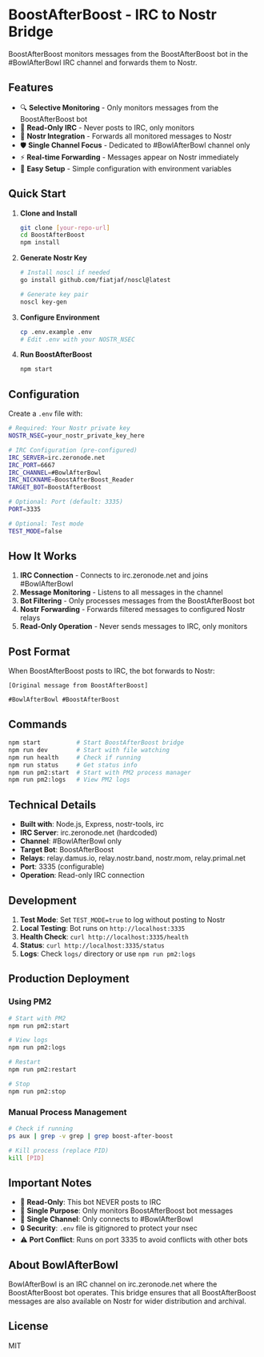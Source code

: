 # BoostAfterBoost - IRC to Nostr Bridge

BoostAfterBoost monitors messages from the BoostAfterBoost bot in the #BowlAfterBowl IRC channel and forwards them to Nostr.

## Features

- 🔍 **Selective Monitoring** - Only monitors messages from the BoostAfterBoost bot
- 📖 **Read-Only IRC** - Never posts to IRC, only monitors
- 📱 **Nostr Integration** - Forwards all monitored messages to Nostr
- 🛡️ **Single Channel Focus** - Dedicated to #BowlAfterBowl channel only
- ⚡ **Real-time Forwarding** - Messages appear on Nostr immediately
- 🔧 **Easy Setup** - Simple configuration with environment variables

## Quick Start

1. **Clone and Install**
   ```bash
   git clone [your-repo-url]
   cd BoostAfterBoost
   npm install
   ```

2. **Generate Nostr Key**
   ```bash
   # Install noscl if needed
   go install github.com/fiatjaf/noscl@latest
   
   # Generate key pair
   noscl key-gen
   ```

3. **Configure Environment**
   ```bash
   cp .env.example .env
   # Edit .env with your NOSTR_NSEC
   ```

4. **Run BoostAfterBoost**
   ```bash
   npm start
   ```

## Configuration

Create a `.env` file with:

```bash
# Required: Your Nostr private key
NOSTR_NSEC=your_nostr_private_key_here

# IRC Configuration (pre-configured)
IRC_SERVER=irc.zeronode.net
IRC_PORT=6667
IRC_CHANNEL=#BowlAfterBowl
IRC_NICKNAME=BoostAfterBoost_Reader
TARGET_BOT=BoostAfterBoost

# Optional: Port (default: 3335)
PORT=3335

# Optional: Test mode
TEST_MODE=false
```

## How It Works

1. **IRC Connection** - Connects to irc.zeronode.net and joins #BowlAfterBowl
2. **Message Monitoring** - Listens to all messages in the channel
3. **Bot Filtering** - Only processes messages from the BoostAfterBoost bot
4. **Nostr Forwarding** - Forwards filtered messages to configured Nostr relays
5. **Read-Only Operation** - Never sends messages to IRC, only monitors

## Post Format

When BoostAfterBoost posts to IRC, the bot forwards to Nostr:

```
[Original message from BoostAfterBoost]

#BowlAfterBowl #BoostAfterBoost
```

## Commands

```bash
npm start          # Start BoostAfterBoost bridge
npm run dev        # Start with file watching
npm run health     # Check if running
npm run status     # Get status info
npm run pm2:start  # Start with PM2 process manager
npm run pm2:logs   # View PM2 logs
```

## Technical Details

- **Built with**: Node.js, Express, nostr-tools, irc
- **IRC Server**: irc.zeronode.net (hardcoded)
- **Channel**: #BowlAfterBowl only
- **Target Bot**: BoostAfterBoost
- **Relays**: relay.damus.io, relay.nostr.band, nostr.mom, relay.primal.net
- **Port**: 3335 (configurable)
- **Operation**: Read-only IRC connection

## Development

1. **Test Mode**: Set `TEST_MODE=true` to log without posting to Nostr
2. **Local Testing**: Bot runs on `http://localhost:3335`
3. **Health Check**: `curl http://localhost:3335/health`
4. **Status**: `curl http://localhost:3335/status`
5. **Logs**: Check `logs/` directory or use `npm run pm2:logs`

## Production Deployment

### Using PM2
```bash
# Start with PM2
npm run pm2:start

# View logs
npm run pm2:logs

# Restart
npm run pm2:restart

# Stop
npm run pm2:stop
```

### Manual Process Management
```bash
# Check if running
ps aux | grep -v grep | grep boost-after-boost

# Kill process (replace PID)
kill [PID]
```

## Important Notes

- 📖 **Read-Only**: This bot NEVER posts to IRC
- 🎯 **Single Purpose**: Only monitors BoostAfterBoost bot messages
- 📍 **Single Channel**: Only connects to #BowlAfterBowl
- 🔒 **Security**: `.env` file is gitignored to protect your nsec
- ⚠️ **Port Conflict**: Runs on port 3335 to avoid conflicts with other bots

## About BowlAfterBowl

BowlAfterBowl is an IRC channel on irc.zeronode.net where the BoostAfterBoost bot operates. This bridge ensures that all BoostAfterBoost messages are also available on Nostr for wider distribution and archival.

## License

MIT
